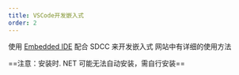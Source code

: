 ```yaml
---
title: VSCode开发嵌入式
order: 2
---
```


使用 [Embedded IDE](https://em-ide.com/zh-cn/) 配合 SDCC 来开发嵌入式
网站中有详细的使用方法

==注意：安装时. NET 可能无法自动安装，需自行安装==